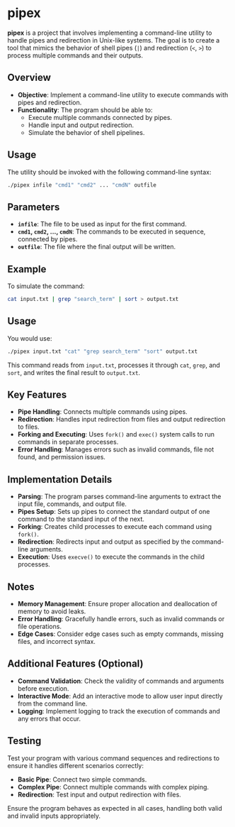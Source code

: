 # pipex

**pipex** is a project that involves implementing a command-line utility to handle pipes and redirection in Unix-like systems. The goal is to create a tool that mimics the behavior of shell pipes (`|`) and redirection (`<`, `>`) to process multiple commands and their outputs.

## Overview

- **Objective**: Implement a command-line utility to execute commands with pipes and redirection.
- **Functionality**: The program should be able to:
  - Execute multiple commands connected by pipes.
  - Handle input and output redirection.
  - Simulate the behavior of shell pipelines.

## Usage

The utility should be invoked with the following command-line syntax:

```bash
./pipex infile "cmd1" "cmd2" ... "cmdN" outfile
```

## Parameters

- **`infile`**: The file to be used as input for the first command.
- **`cmd1`, `cmd2`, ..., `cmdN`**: The commands to be executed in sequence, connected by pipes.
- **`outfile`**: The file where the final output will be written.

## Example

To simulate the command:

```bash
cat input.txt | grep "search_term" | sort > output.txt
```
## Usage

You would use:

```bash
./pipex input.txt "cat" "grep search_term" "sort" output.txt
```
This command reads from `input.txt`, processes it through `cat`, `grep`, and `sort`, and writes the final result to `output.txt`.

## Key Features
- **Pipe Handling**: Connects multiple commands using pipes.
- **Redirection**: Handles input redirection from files and output redirection to files.
- **Forking and Executing**: Uses `fork()` and `exec()` system calls to run commands in separate processes.
- **Error Handling**: Manages errors such as invalid commands, file not found, and permission issues.

## Implementation Details
- **Parsing**: The program parses command-line arguments to extract the input file, commands, and output file.
- **Pipes Setup**: Sets up pipes to connect the standard output of one command to the standard input of the next.
- **Forking**: Creates child processes to execute each command using `fork()`.
- **Redirection**: Redirects input and output as specified by the command-line arguments.
- **Execution**: Uses `execve()` to execute the commands in the child processes.

## Notes
- **Memory Management**: Ensure proper allocation and deallocation of memory to avoid leaks.
- **Error Handling**: Gracefully handle errors, such as invalid commands or file operations.
- **Edge Cases**: Consider edge cases such as empty commands, missing files, and incorrect syntax.

## Additional Features (Optional)
- **Command Validation**: Check the validity of commands and arguments before execution.
- **Interactive Mode**: Add an interactive mode to allow user input directly from the command line.
- **Logging**: Implement logging to track the execution of commands and any errors that occur.

## Testing
Test your program with various command sequences and redirections to ensure it handles different scenarios correctly:
- **Basic Pipe**: Connect two simple commands.
- **Complex Pipe**: Connect multiple commands with complex piping.
- **Redirection**: Test input and output redirection with files.

Ensure the program behaves as expected in all cases, handling both valid and invalid inputs appropriately.
